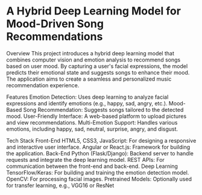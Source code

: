 # A Hybrid Deep Learning Model for Mood-Driven Song Recommendations
Overview
This project introduces a hybrid deep learning model that combines computer vision and emotion analysis to recommend songs based on user mood. By capturing a user's facial expressions, the model predicts their emotional state and suggests songs to enhance their mood. The application aims to create a seamless and personalized music recommendation experience.

Features
Emotion Detection: Uses deep learning to analyze facial expressions and identify emotions (e.g., happy, sad, angry, etc.).
Mood-Based Song Recommendation: Suggests songs tailored to the detected mood.
User-Friendly Interface: A web-based platform to upload pictures and view recommendations.
Multi-Emotion Support: Handles various emotions, including happy, sad, neutral, surprise, angry, and disgust.

Tech Stack
Front-End
HTML5, CSS3, JavaScript: For designing a responsive and interactive user interface.
Angular or React.js: Framework for building the application.
Back-End
Python (Flask/Django): Backend server to handle requests and integrate the deep learning model.
REST APIs: For communication between the front-end and back-end.
Deep Learning
TensorFlow/Keras: For building and training the emotion detection model.
OpenCV: For processing facial images.
Pretrained Models: Optionally used for transfer learning, e.g., VGG16 or ResNet
